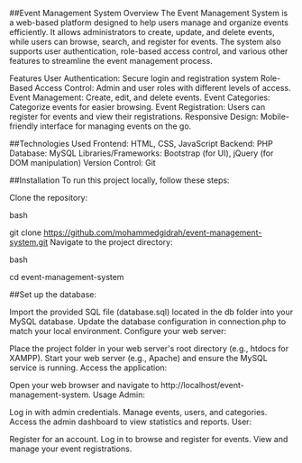 ##Event Management System
Overview
The Event Management System is a web-based platform designed to help users manage and organize events efficiently. It allows administrators to create, update, and delete events, while users can browse, search, and register for events. The system also supports user authentication, role-based access control, and various other features to streamline the event management process.

Features
User Authentication: Secure login and registration system 
Role-Based Access Control: Admin and user roles with different levels of access.
Event Management: Create, edit, and delete events.
Event Categories: Categorize events for easier browsing.
Event Registration: Users can register for events and view their registrations.
Responsive Design: Mobile-friendly interface for managing events on the go.

##Technologies Used
Frontend: HTML, CSS, JavaScript
Backend: PHP
Database: MySQL
Libraries/Frameworks: Bootstrap (for UI), jQuery (for DOM manipulation)
Version Control: Git

##Installation
To run this project locally, follow these steps:

Clone the repository:

bash

git clone https://github.com/mohammedgidrah/event-management-system.git
Navigate to the project directory:

bash

cd event-management-system

##Set up the database:

Import the provided SQL file (database.sql) located in the db folder into your MySQL database.
Update the database configuration in connection.php to match your local environment.
Configure your web server:

Place the project folder in your web server's root directory (e.g., htdocs for XAMPP).
Start your web server (e.g., Apache) and ensure the MySQL service is running.
Access the application:

Open your web browser and navigate to http://localhost/event-management-system.
Usage
Admin:

Log in with admin credentials.
Manage events, users, and categories.
Access the admin dashboard to view statistics and reports.
User:

Register for an account.
Log in to browse and register for events.
View and manage your event registrations.
